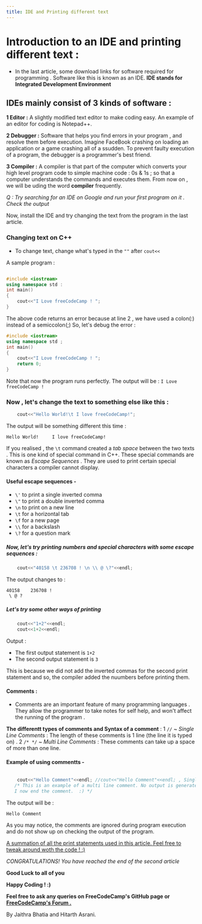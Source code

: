 ```yaml
---
title: IDE and Printing different text 
---
```

# Introduction to an IDE and printing different text : 

* In the last article, some download links for software required for programming . Software like this is known as an IDE.
 **IDE stands for Integrated Development Environment**

## IDEs mainly consist of 3 kinds of software :

**1 Editor :** A slightly modified text editor to make coding easy. An example of an editor for coding is Notepad++.

**2 Debugger :** Software that helps you find errors in your program , and resolve them before execution. Imagine FaceBook crashing on loading an application or a game crashing all of a ssudden. To prevent faulty execution of a program, the debugger is a programmer's best friend.

**3 Compiler :** A compiler is that part of the computer which converts your high level program code to simple machine code : 0s & 1s ; so that a computer understands the commands and executes them. From now on , we will be uding the word **compiler** frequently.

*Q : Try searching for an IDE on Google and run your first program on it . Check the output*

Now, install the IDE and try changing the text from the program in the last article.

### Changing text on C++

* To change text, change what's typed in the `""` after `cout<<`

A sample program :

```C++ 

#include <iostream>
using namespace std :
int main()
{
    cout<<"I Love freeCodeCamp ! ";
}
```

The above code returns an error because at line 2 , we have used a colon(:) instead of a semiccolon(;)
So, let's debug the error :

```C++
#include <iostream>
using namespace std ;
int main()
{
    cout<<"I Love freeCodeCamp ! ";
    return 0;
}

```

Note that now the program runs perfectly.
The output will be : `I Love freeCodeCamp !`

### Now , let's change the text to something else like this :

```C++
    cout<<"Hello World!\t I love freeCodeCamp!";
```

The output will be something different this time :

```
Hello World!	 I love freeCodeCamp!
```

 If you realised , the `\t` command created a _tab space_ between the two texts . This is one kind of special command in C++. These special commands are known as *Escape Sequences* .
 They are used to print certain special characters a compiler cannot display.

#### Useful escape sequences -

* `\'` to print a single inverted comma
* `\"` to print a double inverted comma
* `\n` to print on a new line
* `\t` for a horizontal tab
* `\f` for a new page
* `\\` for a backslash
* `\?` for a question mark

##### Now, let's try printing numbers and special characters with some escape sequences :

```C++
    cout<<"40158 \t 236708 ! \n \\ @ \?"<<endl;
```

The output changes to :
```
40158 	 236708 ! 
 \ @ ?
```

##### Let's try some other ways of printing

```C++
    cout<<"1+2"<<endl;
    cout<<1+2<<endl;
```

Output :

* The first output statement is `1+2`
* The second output statement is `3`

This is because we did not add the inverted commas for the second print statement and so, the compiler added the nuumbers before printing them.

#### Comments  :

* Comments are an important feature of many programming languages . They allow the programmer to take notes for self help, and won't affect the running of the program .

**The differentt types of comments and Syntax of a comment** :
  1 `//`  ~ _Single Line Comments_  : The length of these comments is 1 line (the line it is typed on) .
  2 `/* */` ~ _Multi Line Comments_ : These comments can take up a space of more than one line.

#### Example of using commentts -

 ```C++

     cout<<"Hello Comment"<<endl; //cout<<"Hello Comment"<<endl; , Single Line Comment.
    /* This is an example of a multi line comment. No output is generated for this .
    I now end the comment.  :) */
 ```
 The output will be :

`Hello Comment`

 As you may notice, the comments are ignored during program execution and do not show up on checking the output of the program.

<a href='https://repl.it/L4ox' target='_blank' rel='nofollow'>A summation of all the print statements used in this article. Feel free to tweak around woth the code ! :) </a>

_CONGRATULATIONS! You have reached the end of the second article_

**Good Luck to all of you** 

**Happy Coding ! :)**

 **Feel free to ask any queries on FreeCodeCamp's GitHub page or [FreeCodeCamp's Forum .](https://forum.freecodecamp.org/)**

By Jaithra Bhatia and Hitarth Asrani.
